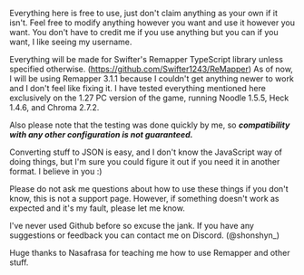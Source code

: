 Everything here is free to use, just don't claim anything as your own if it isn't. 
Feel free to modify anything however you want and use it however you want. 
You don't have to credit me if you use anything but you can if you want, I like seeing my username. 


Everything will be made for Swifter's Remapper TypeScript library unless specified otherwise. (https://github.com/Swifter1243/ReMapper)
As of now, I will be using Remapper 3.1.1 because I couldn't get anything newer to work and I don't feel like fixing it.
I have tested everything mentioned here exclusively on the 1.27 PC version of the game, running Noodle 1.5.5, Heck 1.4.6, and Chroma 2.7.2. 

Also please note that the testing was done quickly by me, so *__compatibility with any other configuration is not guaranteed.__*


Converting stuff to JSON is easy, and I don't know the JavaScript way of doing things, but I'm sure you could figure it out if you need it in another format. I believe in you :)

Please do not ask me questions about how to use these things if you don't know, this is not a support page. 
However, if something doesn't work as expected and it's my fault, please let me know.


I've never used Github before so excuse the jank. 
If you have any suggestions or feedback you can contact me on Discord. (@shonshyn_)

Huge thanks to Nasafrasa for teaching me how to use Remapper and other stuff.
